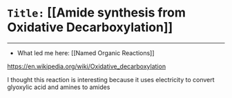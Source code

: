# `Title:` [[Amide synthesis from Oxidative Decarboxylation]]
--- 

- What led me here: [[Named Organic Reactions]]

https://en.wikipedia.org/wiki/Oxidative_decarboxylation

I thought this reaction is interesting because it uses electricity to convert glyoxylic acid and amines to amides
